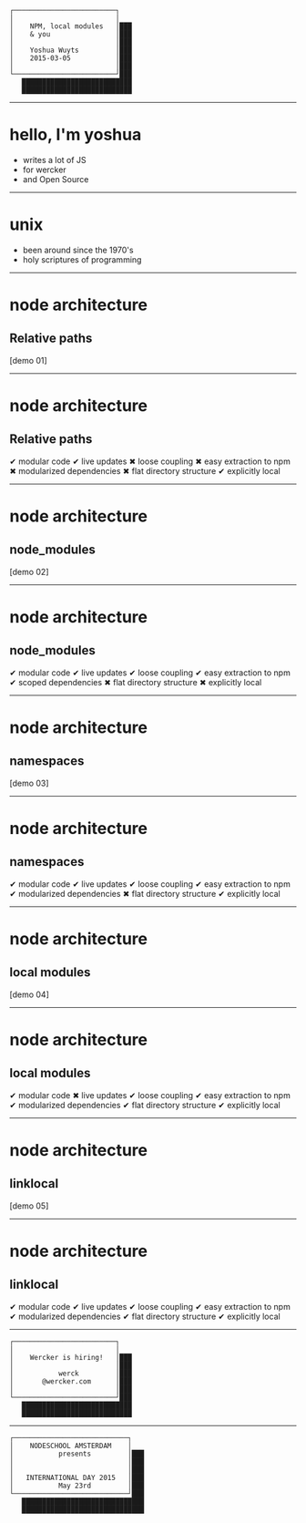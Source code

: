 ```
┌─────────────────────────┐
│                         │
│    NPM, local modules   │███
│    & you                │███
│                         │███
│    Yoshua Wuyts         │███
│    2015-03-05           │███
│                         │███
└─────────────────────────┘███
   ███████████████████████████
   ███████████████████████████
```
---
# hello, I'm yoshua

- writes a lot of JS
- for wercker
- and Open Source

---
# unix

- been around since the 1970's
- holy scriptures of programming

---
# node architecture

## Relative paths

[demo 01]

---
# node architecture

## Relative paths

 ✔ modular code
 ✔ live updates
 ✖ loose coupling
 ✖ easy extraction to npm
 ✖ modularized dependencies
 ✖ flat directory structure
 ✔ explicitly local

---
# node architecture

## node_modules

[demo 02]

---
# node architecture

## node_modules

 ✔ modular code
 ✔ live updates
 ✔ loose coupling
 ✔ easy extraction to npm
 ✔ scoped dependencies
 ✖ flat directory structure
 ✖ explicitly local

---
# node architecture

## namespaces

[demo 03]

---
# node architecture

## namespaces

 ✔ modular code
 ✔ live updates
 ✔ loose coupling
 ✔ easy extraction to npm
 ✔ modularized dependencies
 ✖ flat directory structure
 ✔ explicitly local

----
# node architecture

## local modules

[demo 04]

---
# node architecture

## local modules

 ✔ modular code
 ✖ live updates
 ✔ loose coupling
 ✔ easy extraction to npm
 ✔ modularized dependencies
 ✔ flat directory structure
 ✔ explicitly local

---
# node architecture

## linklocal

[demo 05]

---
# node architecture

## linklocal

 ✔ modular code
 ✔ live updates
 ✔ loose coupling
 ✔ easy extraction to npm
 ✔ modularized dependencies
 ✔ flat directory structure
 ✔ explicitly local

----
```
┌─────────────────────────┐
│                         │
│    Wercker is hiring!   │███
│                         │███
│           werck         │███
│       @wercker.com      │███
│                         │███
└─────────────────────────┘███
   ███████████████████████████
   ███████████████████████████
```

---
```
┌────────────────────────────┐
│    NODESCHOOL AMSTERDAM    │
│           presents         │███
│                            │███
│                            │███
│   INTERNATIONAL DAY 2015   │███
│           May 23rd         │███
└────────────────────────────┘███
   ██████████████████████████████
   ██████████████████████████████
```

